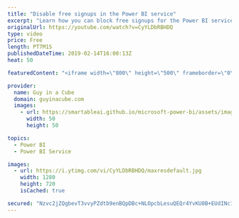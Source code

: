 ```yaml
---
title: "Disable free signups in the Power BI service"
excerpt: "Learn how you can block free signups for the Power BI service. Free signups are also what are referred to as viral signups. This action can affect more than just Power BI, so be careful.  ******** LET'S CONNECT! ********  -- http://twitter.com/guyinacube -- http://twitter.com/awsaxton -- http://twitter.com/patrickdba"
originalUrl: https://youtube.com/watch?v=CyYLDbRBHDQ
type: video
price: Free
length: PT7M1S
publishedDateTime: 2019-02-14T16:00:13Z
heat: 50

featuredContent: "<iframe width=\"800\" height=\"500\" frameborder=\"0\" src=\"https://www.youtube.com/embed/CyYLDbRBHDQ\" allow=\"accelerometer; autoplay; encrypted-media; gyroscope; picture-in-picture\" allowfullscreen></iframe>"

provider:
  name: Guy in a Cube
  domain: guyinacube.com
  images:
    - url: https://smartableai.github.io/microsoft-power-bi/assets/images/organizations/guyinacube.com-50x50.jpg
      width: 50
      height: 50

topics:
  - Power BI
  - Power BI Service

images:
  - url: https://i.ytimg.com/vi/CyYLDbRBHDQ/maxresdefault.jpg
    width: 1280
    height: 720
    isCached: true

secured: "Nzvc2jZQgbevT3vvyPZdtb9enBQpDBc+NLOpcbLesuQEQr4YvKU0B+EUdINc1DX6sKYjdzBgIJx0GzSGzp4FspdR5KNmvAQNbb+fhl3Aa0zVUfOlEY/MKEovJCcjCdxco+hArJiSwo4pjn3rt8fAsJzgd0eolWN3aii9K43BgUaddQ4SHYtYYtN9fg/4+OX2wlexIztkToePj37qfwi9Ksa+S5Gmh5LKZG3biCpxvq1uA0mb5mYlroBFxxOW9D58Z91HXaHn07T/tfORtSYMujcHGfS/+v4vD6Zr02YrLKhAalFfQBM4E1dAOUP8a+JtaPuj6FXGBYPQ4tWEtO8SikXwZzwC9duBZxHR744jlOiWJoXGzZdMfJkgH6bBpLO/aj76SynqWoPMaMpVbSJGOnfwW+wW7SMycwS6C9B8FZc=;Rv4hBShv2IufzoE5Nizv/Q=="
---
```


